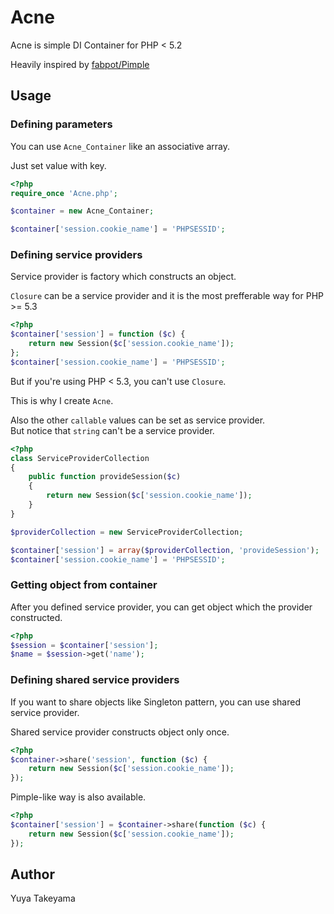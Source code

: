 Acne
====

Acne is simple DI Container for PHP < 5.2

Heavily inspired by [fabpot/Pimple](https://github.com/fabpot/Pimple)

Usage
-----

### Defining parameters

You can use `Acne_Container` like an associative array.

Just set  value with key.

```php
<?php
require_once 'Acne.php';

$container = new Acne_Container;

$container['session.cookie_name'] = 'PHPSESSID';
```

### Defining service providers

Service provider is factory which constructs an object.

`Closure` can be a service provider and it is the most prefferable way for PHP >= 5.3

```php
<?php
$container['session'] = function ($c) {
    return new Session($c['session.cookie_name']);
};
$container['session.cookie_name'] = 'PHPSESSID';

```

But if you're using PHP < 5.3, you can't use `Closure`.

This is why I create `Acne`.

Also the other `callable` values can be set as service provider.  
But notice that `string` can't be a service provider.

```php
<?php
class ServiceProviderCollection
{
    public function provideSession($c)
    {
        return new Session($c['session.cookie_name']);
    }
}

$providerCollection = new ServiceProviderCollection;

$container['session'] = array($providerCollection, 'provideSession');
$container['session.cookie_name'] = 'PHPSESSID';
```

### Getting object from container

After you defined service provider, you can get object which the provider constructed.

```php
<?php
$session = $container['session'];
$name = $session->get('name');
```

### Defining shared service providers

If you want to share objects like Singleton pattern, you can use shared service provider.

Shared service provider constructs object only once.

```php
<?php
$container->share('session', function ($c) {
    return new Session($c['session.cookie_name']);
});
```

Pimple-like way is also available.

```php
<?php
$container['session'] = $container->share(function ($c) {
    return new Session($c['session.cookie_name']);
});
```

Author
------

Yuya Takeyama
